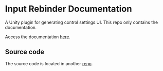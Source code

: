 # Input Rebinder Documentation
A Unity plugin for generating control settings UI. This repo only contains the documentation.

Access the documentation [here](https://songyang-dev.github.io/input-rebinder-doc/).

## Source code
The source code is located in another [repo](https://github.com/songyang-dev/input-rebinder).
